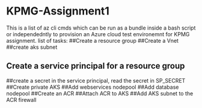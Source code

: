 # KPMG-Assignment1
This is a list of az cli cmds which can be run as a bundle inside a bash script or independedntly to provision an Azure cloud test environemnt for KPMG assignment.
list of tasks:
##Create a resource group
##Create a Vnet
##create aks subnet
## Create a service principal for a resource group
##create a secret in the service principal, read the secret in SP_SECRET
##Create private AKS
##Add webservices nodepool
##Add database nodepool
##Create an ACR
##Attach ACR to AKS
##Add AKS subnet to the ACR firewall

